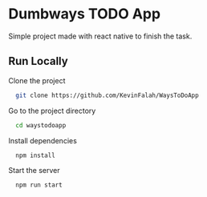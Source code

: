 
# Dumbways TODO App

Simple project made with react native to finish the task.
## Run Locally

Clone the project

```bash
  git clone https://github.com/KevinFalah/WaysToDoApp
```

Go to the project directory

```bash
  cd waystodoapp
```

Install dependencies

```bash
  npm install
```

Start the server

```bash
  npm run start
```

